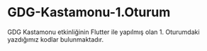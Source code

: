 # GDG-Kastamonu-1.Oturum
 GDG Kastamonu etkinliğinin Flutter ile yapılmış olan 1. Oturumdaki yazdığımız kodlar bulunmaktadır.
